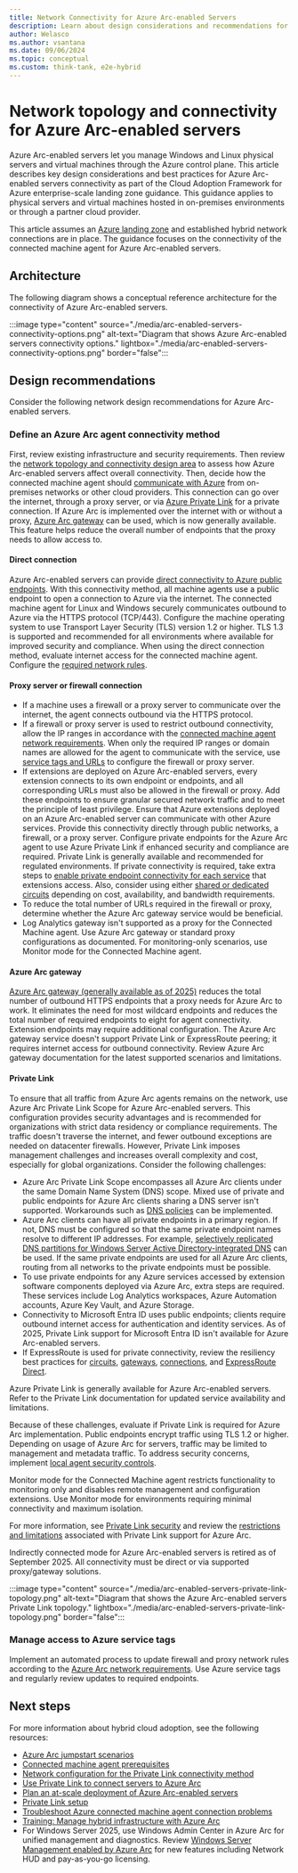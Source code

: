 ```yaml
---
title: Network Connectivity for Azure Arc-enabled Servers
description: Learn about design considerations and recommendations for network connectivity of Azure Arc-enabled servers to manage physical servers and virtual machines.
author: Welasco
ms.author: vsantana
ms.date: 09/06/2024
ms.topic: conceptual
ms.custom: think-tank, e2e-hybrid
---
```


# Network topology and connectivity for Azure Arc-enabled servers

Azure Arc-enabled servers let you manage Windows and Linux physical servers and virtual machines through the Azure control plane. This article describes key design considerations and best practices for Azure Arc-enabled servers connectivity as part of the Cloud Adoption Framework for Azure enterprise-scale landing zone guidance. This guidance applies to physical servers and virtual machines hosted in on-premises environments or through a partner cloud provider.

This article assumes an [Azure landing zone](/azure/cloud-adoption-framework/ready/landing-zone/) and established hybrid network connections are in place. The guidance focuses on the connectivity of the connected machine agent for Azure Arc-enabled servers.

## Architecture

The following diagram shows a conceptual reference architecture for the connectivity of Azure Arc-enabled servers.

:::image type="content" source="./media/arc-enabled-servers-connectivity-options.png" alt-text="Diagram that shows Azure Arc-enabled servers connectivity options." lightbox="./media/arc-enabled-servers-connectivity-options.png" border="false":::

## Design recommendations

Consider the following network design recommendations for Azure Arc-enabled servers.

### Define an Azure Arc agent connectivity method

First, review existing infrastructure and security requirements. Then review the [network topology and connectivity design area](../../../ready/landing-zone/design-area/network-topology-and-connectivity.md) to assess how Azure Arc-enabled servers affect overall connectivity. Then, decide how the connected machine agent should [communicate with Azure](/azure/azure-arc/servers/network-requirements) from on-premises networks or other cloud providers. This connection can go over the internet, through a proxy server, or via [Azure Private Link](/azure/azure-arc/servers/private-link-security) for a private connection. If Azure Arc is implemented over the internet with or without a proxy, [Azure Arc gateway](/azure/azure-arc/servers/arc-gateway) can be used, which is now generally available. This feature helps reduce the overall number of endpoints that the proxy needs to allow access to.

#### Direct connection

Azure Arc-enabled servers can provide [direct connectivity to Azure public endpoints](/azure/azure-arc/servers/network-requirements#networking-configuration). With this connectivity method, all machine agents use a public endpoint to open a connection to Azure via the internet. The connected machine agent for Linux and Windows securely communicates outbound to Azure via the HTTPS protocol (TCP/443). Configure the machine operating system to use Transport Layer Security (TLS) version 1.2 or higher. TLS 1.3 is supported and recommended for all environments where available for improved security and compliance. When using the direct connection method, evaluate internet access for the connected machine agent. Configure the [required network rules](/azure/azure-arc/servers/network-requirements).

#### Proxy server or firewall connection

- If a machine uses a firewall or a proxy server to communicate over the internet, the agent connects outbound via the HTTPS protocol.
- If a firewall or proxy server is used to restrict outbound connectivity, allow the IP ranges in accordance with the [connected machine agent network requirements](/azure/azure-arc/servers/network-requirements). When only the required IP ranges or domain names are allowed for the agent to communicate with the service, use [service tags and URLs](/azure/azure-arc/servers/network-requirements#service-tags) to configure the firewall or proxy server.
- If extensions are deployed on Azure Arc-enabled servers, every extension connects to its own endpoint or endpoints, and all corresponding URLs must also be allowed in the firewall or proxy. Add these endpoints to ensure granular secured network traffic and to meet the principle of least privilege. Ensure that Azure extensions deployed on an Azure Arc-enabled server can communicate with other Azure services. Provide this connectivity directly through public networks, a firewall, or a proxy server. Configure private endpoints for the Azure Arc agent to use Azure Private Link if enhanced security and compliance are required. Private Link is generally available and recommended for regulated environments. If private connectivity is required, take extra steps to [enable private endpoint connectivity for each service](/azure/azure-arc/servers/private-link-security#how-it-works) that extensions access. Also, consider using either [shared or dedicated circuits](/azure/expressroute/expressroute-howto-linkvnet-portal-resource-manager) depending on cost, availability, and bandwidth requirements.
- To reduce the total number of URLs required in the firewall or proxy, determine whether the Azure Arc gateway service would be beneficial.
- Log Analytics gateway isn't supported as a proxy for the Connected Machine agent. Use Azure Arc gateway or standard proxy configurations as documented. For monitoring-only scenarios, use Monitor mode for the Connected Machine agent.

#### Azure Arc gateway

[Azure Arc gateway (generally available as of 2025)](/azure/azure-arc/servers/arc-gateway) reduces the total number of outbound HTTPS endpoints that a proxy needs for Azure Arc to work. It eliminates the need for most wildcard endpoints and reduces the total number of required endpoints to eight for agent connectivity. Extension endpoints may require additional configuration. The Azure Arc gateway service doesn't support Private Link or ExpressRoute peering; it requires internet access for outbound connectivity. Review Azure Arc gateway documentation for the latest supported scenarios and limitations.

#### Private Link

To ensure that all traffic from Azure Arc agents remains on the network, use Azure Arc Private Link Scope for Azure Arc-enabled servers. This configuration provides security advantages and is recommended for organizations with strict data residency or compliance requirements. The traffic doesn't traverse the internet, and fewer outbound exceptions are needed on datacenter firewalls. However, Private Link imposes management challenges and increases overall complexity and cost, especially for global organizations. Consider the following challenges:

- Azure Arc Private Link Scope encompasses all Azure Arc clients under the same Domain Name System (DNS) scope. Mixed use of private and public endpoints for Azure Arc clients sharing a DNS server isn't supported. Workarounds such as [DNS policies](/windows-server/networking/dns/deploy/dns-policies-overview) can be implemented.
- Azure Arc clients can have all private endpoints in a primary region. If not, DNS must be configured so that the same private endpoint names resolve to different IP addresses. For example, [selectively replicated DNS partitions for Windows Server Active Directory-integrated DNS](/troubleshoot/windows-server/networking/create-apply-custom-application-directory-partition) can be used. If the same private endpoints are used for all Azure Arc clients, routing from all networks to the private endpoints must be possible.
- To use private endpoints for any Azure services accessed by extension software components deployed via Azure Arc, extra steps are required. These services include Log Analytics workspaces, Azure Automation accounts, Azure Key Vault, and Azure Storage.
- Connectivity to Microsoft Entra ID uses public endpoints; clients require outbound internet access for authentication and identity services. As of 2025, Private Link support for Microsoft Entra ID isn't available for Azure Arc-enabled servers.
- If ExpressRoute is used for private connectivity, review the resiliency best practices for [circuits](https://azure.github.io/Azure-Proactive-Resiliency-Library-v2/azure-resources/Network/expressRouteCircuits/), [gateways](https://azure.github.io/Azure-Proactive-Resiliency-Library-v2/azure-resources/Network/expressRouteGateways/), [connections](https://azure.github.io/Azure-Proactive-Resiliency-Library-v2/azure-resources/Network/connections/), and [ExpressRoute Direct](https://azure.github.io/Azure-Proactive-Resiliency-Library-v2/azure-resources/Network/expressRoutePorts/).

Azure Private Link is generally available for Azure Arc-enabled servers. Refer to the Private Link documentation for updated service availability and limitations.

Because of these challenges, evaluate if Private Link is required for Azure Arc implementation. Public endpoints encrypt traffic using TLS 1.2 or higher. Depending on usage of Azure Arc for servers, traffic may be limited to management and metadata traffic. To address security concerns, implement [local agent security controls](/azure/azure-arc/servers/security-overview#local-agent-security-controls).

Monitor mode for the Connected Machine agent restricts functionality to monitoring only and disables remote management and configuration extensions. Use Monitor mode for environments requiring minimal connectivity and maximum isolation.

For more information, see [Private Link security](/azure/azure-arc/servers/private-link-security#how-it-works) and review the [restrictions and limitations](/azure/azure-arc/servers/private-link-security#restrictions-and-limitations) associated with Private Link support for Azure Arc.

Indirectly connected mode for Azure Arc-enabled servers is retired as of September 2025. All connectivity must be direct or via supported proxy/gateway solutions.

:::image type="content" source="./media/arc-enabled-servers-private-link-topology.png" alt-text="Diagram that shows the Azure Arc-enabled servers Private Link topology." lightbox="./media/arc-enabled-servers-private-link-topology.png" border="false":::

### Manage access to Azure service tags

Implement an automated process to update firewall and proxy network rules according to the [Azure Arc network requirements](/azure/azure-arc/servers/network-requirements). Use Azure service tags and regularly review updates to required endpoints.

## Next steps

For more information about hybrid cloud adoption, see the following resources:

- [Azure Arc jumpstart scenarios](https://azurearcjumpstart.io/azure_arc_jumpstart/azure_arc_servers/day2/)
- [Connected machine agent prerequisites](/azure/azure-arc/servers/prerequisites)
- [Network configuration for the Private Link connectivity method](/azure/azure-arc/servers/private-link-security#network-configuration)
- [Use Private Link to connect servers to Azure Arc](/azure/azure-arc/servers/private-link-security#how-it-works)
- [Plan an at-scale deployment of Azure Arc-enabled servers](/azure/azure-arc/servers/plan-at-scale-deployment)
- [Private Link setup](/azure/azure-arc/servers/private-link-security#planning-your-private-link-setup)
- [Troubleshoot Azure connected machine agent connection problems](/azure/azure-arc/servers/troubleshoot-agent-onboard)
- [Training: Manage hybrid infrastructure with Azure Arc](/training/paths/manage-hybrid-infrastructure-with-azure-arc/)
- For Windows Server 2025, use Windows Admin Center in Azure Arc for unified management and diagnostics. Review [Windows Server Management enabled by Azure Arc](/azure/azure-arc/servers/windows-server-management-overview) for new features including Network HUD and pay-as-you-go licensing.
